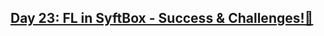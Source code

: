 ## [Day 23: FL in SyftBox - Success & Challenges!🚀](https://www.linkedin.com/pulse/day-23-fl-syftbox-success-challenges-30daysofflcode-dsilva-5pwif/?trackingId=soL78ovc3drkfMpMSiPH8w%3D%3D)
